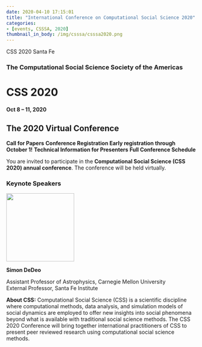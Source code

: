```yaml
---
date: 2020-04-10 17:15:01
title: "International Conference on Computational Social Science 2020"
categories:
- [events, CSSSA, 2020]
thumbnail_in_body: /img/csssa/csssa2020.png
---
```


CSS 2020 Santa Fe

### **<div class="post_flex_center_center">The Computational Social Science Society of the Americas</div>**

# **<div class="post_flex_center_center">CSS 2020</div>**
#### **<div class="post_flex_center_center">Oct 8 – 11, 2020</div>**
## **<div class="post_flex_center_center">The 2020 Virtual Conference</div>**


**Call for Papers**
**Conference Registration Early registration through October 1!**
**Technical Information for Presenters**
**Full Conference Schedule**

You are invited to participate in the **Computational Social Science (CSS 2020) annual conference**. The conference will be held virtually.

### <div class="post_flex_center_center">Keynote Speakers</div>
<div class="post_flex_center_center">
    <img style="width: 180px" src="https://computationalsocialscience.org/wp-content/uploads/2020/01/simon-dedeo-600x600.jpg"/>
</div>

**<div class="post_flex_center_center">Simon DeDeo</div>**
<div class="post_flex_center_center">Assistant Professor of Astrophysics, Carnegie Mellon University</div>
<div class="post_flex_center_center">External Professor, Santa Fe Institute</div>

**About CSS:**
Computational Social Science (CSS) is a scientific discipline where computational methods, data analysis, and simulation models of social dynamics are employed to offer new insights into social phenomena beyond what is available with traditional social science methods. The CSS 2020 Conference will bring together international practitioners of CSS to present peer reviewed research using computational social science methods.
